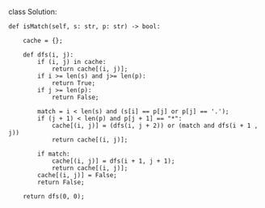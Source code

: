 

class Solution:

    def isMatch(self, s: str, p: str) -> bool:
        
        cache = {};
        
        def dfs(i, j):
            if (i, j) in cache:
                return cache[(i, j)];
            if i >= len(s) and j>= len(p):
                return True;
            if j >= len(p):
                return False;
            
            match = i < len(s) and (s[i] == p[j] or p[j] == '.');
            if (j + 1) < len(p) and p[j + 1] == "*":
                cache[(i, j)] = (dfs(i, j + 2)) or (match and dfs(i + 1 , j))
                return cache[(i, j)];
            
            if match:
                cache[(i, j)] = dfs(i + 1, j + 1);
                return cache[(i, j)];
            cache[(i, j)] = False;
            return False;
        
        return dfs(0, 0);
